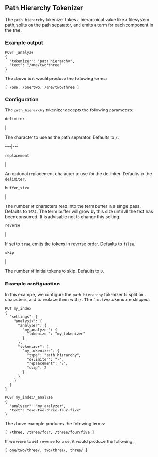 ## Path Hierarchy Tokenizer

The `path_hierarchy` tokenizer takes a hierarchical value like a filesystem path, splits on the path separator, and emits a term for each component in the tree.

### Example output
    
    
    POST _analyze
    {
      "tokenizer": "path_hierarchy",
      "text": "/one/two/three"
    }

The above text would produce the following terms:
    
    
    [ /one, /one/two, /one/two/three ]

### Configuration

The `path_hierarchy` tokenizer accepts the following parameters:

`delimiter`

| 

The character to use as the path separator. Defaults to `/`.   
  
---|---  
  
`replacement`

| 

An optional replacement character to use for the delimiter. Defaults to the `delimiter`.   
  
`buffer_size`

| 

The number of characters read into the term buffer in a single pass. Defaults to `1024`. The term buffer will grow by this size until all the text has been consumed. It is advisable not to change this setting.   
  
`reverse`

| 

If set to `true`, emits the tokens in reverse order. Defaults to `false`.   
  
`skip`

| 

The number of initial tokens to skip. Defaults to `0`.   
  
### Example configuration

In this example, we configure the `path_hierarchy` tokenizer to split on `-` characters, and to replace them with `/`. The first two tokens are skipped:
    
    
    PUT my_index
    {
      "settings": {
        "analysis": {
          "analyzer": {
            "my_analyzer": {
              "tokenizer": "my_tokenizer"
            }
          },
          "tokenizer": {
            "my_tokenizer": {
              "type": "path_hierarchy",
              "delimiter": "-",
              "replacement": "/",
              "skip": 2
            }
          }
        }
      }
    }
    
    POST my_index/_analyze
    {
      "analyzer": "my_analyzer",
      "text": "one-two-three-four-five"
    }

The above example produces the following terms:
    
    
    [ /three, /three/four, /three/four/five ]

If we were to set `reverse` to `true`, it would produce the following:
    
    
    [ one/two/three/, two/three/, three/ ]
